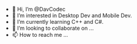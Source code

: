 - 👋 Hi, I’m @DavCodec
- 👀 I’m interested in Desktop Dev and Mobile Dev.
- 🌱 I’m currently learning C++ and C#.
- 💞️ I’m looking to collaborate on ...
- 📫 How to reach me ...

<!---
DavCodec/DavCodec is a ✨ special ✨ repository because its `README.md` (this file) appears on your GitHub profile.
You can click the Preview link to take a look at your changes.
--->
